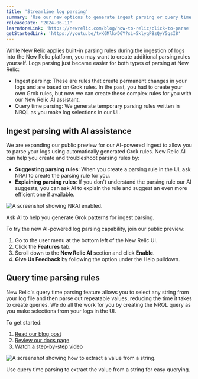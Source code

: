 ```yaml
---
title: 'Streamline log parsing'
summary: 'Use our new options to generate ingest parsing or query time parsing rules'
releaseDate: '2024-06-11'
learnMoreLink: 'https://newrelic.com/blog/how-to-relic/click-to-parse'
getStartedLink: 'https://youtu.be/tvK6MlkvD6Y?si=5klygPBzQyY5qsI8'
---
```


While New Relic applies built-in parsing rules during the ingestion of logs into the New Relic platform, you may want to create additional parsing rules yourself. Logs parsing just became easier for both types of parsing at New Relic:

- Ingest parsing: These are rules that create permanent changes in your logs and are based on Grok rules. In the past, you had to create your own Grok rules, but now we can create these complex rules for you with our New Relic AI assistant.
- Query time parsing: We generate temporary parsing rules written in NRQL as you make log selections in our UI.

## Ingest parsing with AI assistance

We are expanding our public preview for our AI-powered ingest to allow you to parse your logs using automatically generated Grok rules. New Relic AI can help you create and troubleshoot parsing rules by:

- **Suggesting parsing rules**: When you create a parsing rule in the UI, ask NRAI to create the parsing rule for you.
- **Explaining parsing rules**: If you don't understand the parsing rule our AI suggests, you can ask AI to explain the rule and suggest an even more efficient one if available.

![A screenshot showing NRAI enabled.](/images/new_relic_ai_logs_parsing.webp 'A screenshot showing NRAI enabled.')

<figcaption>Ask AI to help you generate Grok patterns for ingest parsing.</figcaption>

To try the new AI-powered log parsing capability, join our public preview:

1. Go to the user menu at the bottom left of the New Relic UI.
2. Click the **Features** tab.
3. Scroll down to the **New Relic AI** section and click **Enable**.
4. **Give Us Feedback** by following the option under the Help pulldown.

## Query time parsing rules

New Relic's query time parsing feature allows you to select any string from your log file and then parse out repeatable values, reducing the time it takes to create queries. We do all the work for you by creating the NRQL query as you make selections from your logs in the UI.

To get started:

1. [Read our blog post](https://newrelic.com/blog/how-to-relic/click-to-parse)
2. [Review our docs page](https://docs.newrelic.com/docs/logs/ui-data/query-time-parsing/)
3. [Watch a step-by-step video](https://www.youtube.com/watch?v=tvK6MlkvD6Y)

![A screenshot showing how to extract a value from a string.](/images/logs_screenshot-full_logs-detail-entry-point.webp 'A screenshot showing how to extract a value from a string.')

<figcaption>Use query time parsing to extract the value from a string for easy querying.</figcaption>
